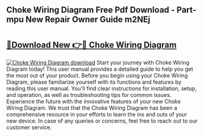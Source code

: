 ## Choke Wiring Diagram Free Pdf Download - Part-mpu New Repair Owner Guide m2NEj

# <h2><a href="http://dfto6pn.blite.top/?on=Choke+Wiring+Diagram">🔗Download New 👉🔴 Choke Wiring Diagram</a></h2>

[![Choke Wiring Diagram download](https://i.imgur.com/lujVjoI.png)](http://dfto6pn.blite.top/?on=Choke+Wiring+Diagram)
Start your journey with Choke Wiring Diagram today! This user manual provides a detailed guide to help you get the most out of your product. Before you begin using your Choke Wiring Diagram, please familiarize yourself with its functions and features by reading this user manual. You'll find clear instructions for installation, setup, and operation, as well as troubleshooting tips for common issues. Experience the future with the innovative features of your new Choke Wiring Diagram. We trust that the Choke Wiring Diagram has been a comprehensive resource in your efforts to learn the ins and outs of your new device. In case of any queries or concerns, feel free to reach out to our customer service.
